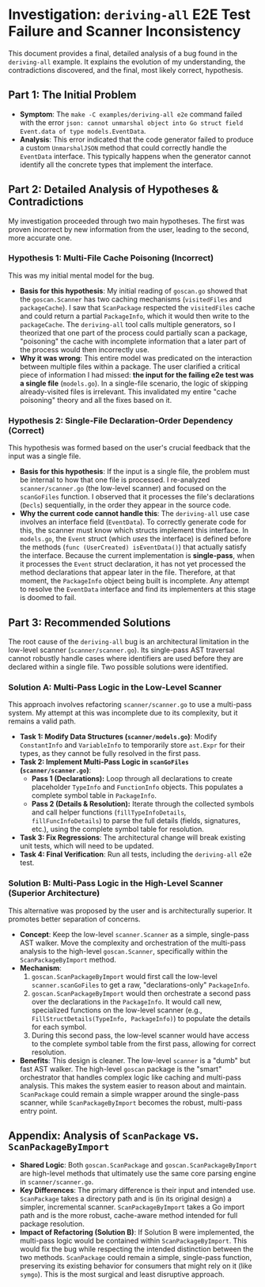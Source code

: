 # Investigation: `deriving-all` E2E Test Failure and Scanner Inconsistency

This document provides a final, detailed analysis of a bug found in the `deriving-all` example. It explains the evolution of my understanding, the contradictions discovered, and the final, most likely correct, hypothesis.

## Part 1: The Initial Problem

-   **Symptom**: The `make -C examples/deriving-all e2e` command failed with the error `json: cannot unmarshal object into Go struct field Event.data of type models.EventData`.
-   **Analysis**: This error indicated that the code generator failed to produce a custom `UnmarshalJSON` method that could correctly handle the `EventData` interface. This typically happens when the generator cannot identify all the concrete types that implement the interface.

## Part 2: Detailed Analysis of Hypotheses & Contradictions

My investigation proceeded through two main hypotheses. The first was proven incorrect by new information from the user, leading to the second, more accurate one.

### Hypothesis 1: Multi-File Cache Poisoning (Incorrect)

This was my initial mental model for the bug.

-   **Basis for this hypothesis**: My initial reading of `goscan.go` showed that the `goscan.Scanner` has two caching mechanisms (`visitedFiles` and `packageCache`). I saw that `ScanPackage` respected the `visitedFiles` cache and could return a partial `PackageInfo`, which it would then write to the `packageCache`. The `deriving-all` tool calls multiple generators, so I theorized that one part of the process could partially scan a package, "poisoning" the cache with incomplete information that a later part of the process would then incorrectly use.
-   **Why it was wrong**: This entire model was predicated on the interaction between multiple files within a package. The user clarified a critical piece of information I had missed: **the input for the failing e2e test was a single file** (`models.go`). In a single-file scenario, the logic of skipping already-visited files is irrelevant. This invalidated my entire "cache poisoning" theory and all the fixes based on it.

### Hypothesis 2: Single-File Declaration-Order Dependency (Correct)

This hypothesis was formed based on the user's crucial feedback that the input was a single file.

-   **Basis for this hypothesis**: If the input is a single file, the problem must be internal to how that one file is processed. I re-analyzed `scanner/scanner.go` (the low-level scanner) and focused on the `scanGoFiles` function. I observed that it processes the file's declarations (`Decls`) sequentially, in the order they appear in the source code.
-   **Why the current code cannot handle this**: The `deriving-all` use case involves an interface field (`EventData`). To correctly generate code for this, the scanner must know which structs implement this interface. In `models.go`, the `Event` struct (which *uses* the interface) is defined before the methods (`func (UserCreated) isEventData()`) that actually satisfy the interface.
    Because the current implementation is **single-pass**, when it processes the `Event` struct declaration, it has not yet processed the method declarations that appear later in the file. Therefore, at that moment, the `PackageInfo` object being built is incomplete. Any attempt to resolve the `EventData` interface and find its implementers at this stage is doomed to fail.

## Part 3: Recommended Solutions

The root cause of the `deriving-all` bug is an architectural limitation in the low-level scanner (`scanner/scanner.go`). Its single-pass AST traversal cannot robustly handle cases where identifiers are used before they are declared within a single file. Two possible solutions were identified.

### Solution A: Multi-Pass Logic in the Low-Level Scanner

This approach involves refactoring `scanner/scanner.go` to use a multi-pass system. My attempt at this was incomplete due to its complexity, but it remains a valid path.

-   **Task 1: Modify Data Structures (`scanner/models.go`)**: Modify `ConstantInfo` and `VariableInfo` to temporarily store `ast.Expr` for their types, as they cannot be fully resolved in the first pass.
-   **Task 2: Implement Multi-Pass Logic in `scanGoFiles` (`scanner/scanner.go`)**:
    -   **Pass 1 (Declarations):** Loop through all declarations to create placeholder `TypeInfo` and `FunctionInfo` objects. This populates a complete symbol table in `PackageInfo`.
    -   **Pass 2 (Details & Resolution):** Iterate through the collected symbols and call helper functions (`fillTypeInfoDetails`, `fillFuncInfoDetails`) to parse the full details (fields, signatures, etc.), using the complete symbol table for resolution.
-   **Task 3: Fix Regressions**: The architectural change will break existing unit tests, which will need to be updated.
-   **Task 4: Final Verification**: Run all tests, including the `deriving-all` e2e test.

### Solution B: Multi-Pass Logic in the High-Level Scanner (Superior Architecture)

This alternative was proposed by the user and is architecturally superior. It promotes better separation of concerns.

-   **Concept**: Keep the low-level `scanner.Scanner` as a simple, single-pass AST walker. Move the complexity and orchestration of the multi-pass analysis to the high-level `goscan.Scanner`, specifically within the `ScanPackageByImport` method.
-   **Mechanism**:
    1.  `goscan.ScanPackageByImport` would first call the low-level `scanner.scanGoFiles` to get a raw, "declarations-only" `PackageInfo`.
    2.  `goscan.ScanPackageByImport` would then orchestrate a second pass over the declarations in the `PackageInfo`. It would call new, specialized functions on the low-level scanner (e.g., `FillStructDetails(TypeInfo, PackageInfo)`) to populate the details for each symbol.
    3.  During this second pass, the low-level scanner would have access to the complete symbol table from the first pass, allowing for correct resolution.
-   **Benefits**: This design is cleaner. The low-level `scanner` is a "dumb" but fast AST walker. The high-level `goscan` package is the "smart" orchestrator that handles complex logic like caching and multi-pass analysis. This makes the system easier to reason about and maintain. `ScanPackage` could remain a simple wrapper around the single-pass scanner, while `ScanPackageByImport` becomes the robust, multi-pass entry point.

## Appendix: Analysis of `ScanPackage` vs. `ScanPackageByImport`

-   **Shared Logic**: Both `goscan.ScanPackage` and `goscan.ScanPackageByImport` are high-level methods that ultimately use the same core parsing engine in `scanner/scanner.go`.
-   **Key Differences**: The primary difference is their input and intended use. `ScanPackage` takes a directory path and is (in its original design) a simpler, incremental scanner. `ScanPackageByImport` takes a Go import path and is the more robust, cache-aware method intended for full package resolution.
-   **Impact of Refactoring (Solution B)**: If Solution B were implemented, the multi-pass logic would be contained within `ScanPackageByImport`. This would fix the bug while respecting the intended distinction between the two methods. `ScanPackage` could remain a simple, single-pass function, preserving its existing behavior for consumers that might rely on it (like `symgo`). This is the most surgical and least disruptive approach.
